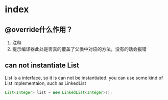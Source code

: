 # index

## @override什么作用？
1. 注释
2. 提示编译器此处是否真的覆盖了父类中对应的方法，没有的话会报错

## can not instantiate List<Integer>
List is a interface, so it is can not be instantiated. you can use some kind of List implementaion, such as LinkedList
```java
List<Integer> list = new LinkedList<Integer>();
```